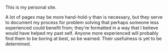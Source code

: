 This is my personal site.

A lot of pages may be more hand-hold-y than is necessary, but they serve to document my process for problem solving that perhaps someone less experienced could benefit from; they're formatted in a way that I believe would have helped my past self. Anyone more experienced will probably find them to be boring at best, so be warned. Their usefulness is yet to be determined.
